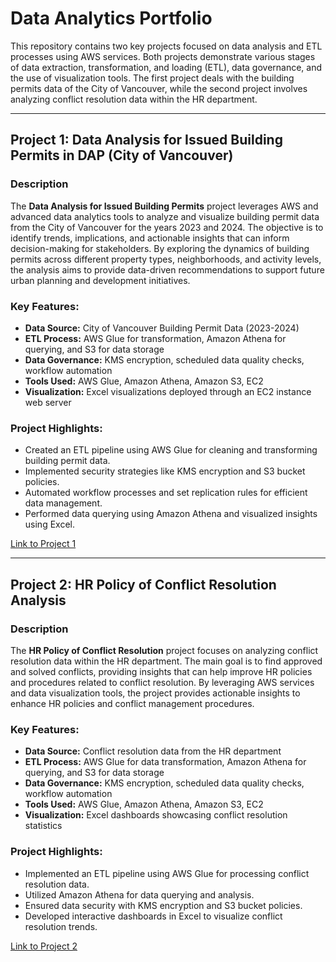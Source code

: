 # Data Analytics Portfolio

This repository contains two key projects focused on data analysis and ETL processes using AWS services. Both projects demonstrate various stages of data extraction, transformation, and loading (ETL), data governance, and the use of visualization tools. The first project deals with the building permits data of the City of Vancouver, while the second project involves analyzing conflict resolution data within the HR department.

---

## Project 1: Data Analysis for Issued Building Permits in DAP (City of Vancouver)

### Description

The **Data Analysis for Issued Building Permits** project leverages AWS and advanced data analytics tools to analyze and visualize building permit data from the City of Vancouver for the years 2023 and 2024. The objective is to identify trends, implications, and actionable insights that can inform decision-making for stakeholders. By exploring the dynamics of building permits across different property types, neighborhoods, and activity levels, the analysis aims to provide data-driven recommendations to support future urban planning and development initiatives.

### Key Features:

- **Data Source:** City of Vancouver Building Permit Data (2023-2024)
- **ETL Process:** AWS Glue for transformation, Amazon Athena for querying, and S3 for data storage
- **Data Governance:** KMS encryption, scheduled data quality checks, workflow automation
- **Tools Used:** AWS Glue, Amazon Athena, Amazon S3, EC2
- **Visualization:** Excel visualizations deployed through an EC2 instance web server

### Project Highlights:

- Created an ETL pipeline using AWS Glue for cleaning and transforming building permit data.
- Implemented security strategies like KMS encryption and S3 bucket policies.
- Automated workflow processes and set replication rules for efficient data management.
- Performed data querying using Amazon Athena and visualized insights using Excel.

[Link to Project 1](./Project1/README.md)

---

## Project 2: HR Policy of Conflict Resolution Analysis

### Description

The **HR Policy of Conflict Resolution** project focuses on analyzing conflict resolution data within the HR department. The main goal is to find approved and solved conflicts, providing insights that can help improve HR policies and procedures related to conflict resolution. By leveraging AWS services and data visualization tools, the project provides actionable insights to enhance HR policies and conflict management procedures.

### Key Features:

- **Data Source:** Conflict resolution data from the HR department
- **ETL Process:** AWS Glue for data transformation, Amazon Athena for querying, and S3 for data storage
- **Data Governance:** KMS encryption, scheduled data quality checks, workflow automation
- **Tools Used:** AWS Glue, Amazon Athena, Amazon S3, EC2
- **Visualization:** Excel dashboards showcasing conflict resolution statistics

### Project Highlights:

- Implemented an ETL pipeline using AWS Glue for processing conflict resolution data.
- Utilized Amazon Athena for data querying and analysis.
- Ensured data security with KMS encryption and S3 bucket policies.
- Developed interactive dashboards in Excel to visualize conflict resolution trends.

[Link to Project 2](./Project2/README.md)


